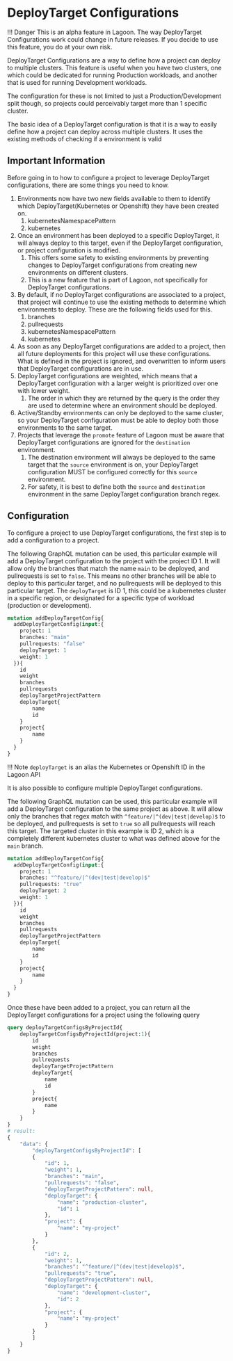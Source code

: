 # DeployTarget Configurations

!!! Danger
    This is an alpha feature in Lagoon.
    The way DeployTarget Configurations work could change in future releases.
    If you decide to use this feature, you do at your own risk.

DeployTarget Configurations are a way to define how a project can deploy to multiple clusters. This feature is useful when you have two clusters, one which could be dedicated for running Production workloads, and another that is used for running Development workloads.

The configuration for these is not limited to just a Production/Development split though, so projects could perceivably target more than 1 specific cluster.

The basic idea of a DeployTarget configuration is that it is a way to easily define how a project can deploy across multiple clusters. It uses the existing methods of checking if a environment is valid

## Important Information

Before going in to how to configure a project to leverage DeployTarget configurations, there are some things you need to know.

1. Environments now have two new fields available to them to identify which DeployTarget(Kubernetes or Openshift) they have been created on.
    1. kubernetesNamespacePattern
    2. kubernetes
2. Once an environment has been deployed to a specific DeployTarget, it will always deploy to this target, even if the DeployTarget configuration, or project configuration is modified.
    1. This offers some safety to existing environments by preventing changes to DeployTarget configurations from creating new environments on different clusters.
    2. This is a new feature that is part of Lagoon, not specifically for DeployTarget configurations.
3. By default, if no DeployTarget configurations are associated to a project, that project will continue to use the existing methods to determine which environments to deploy. These are the following fields used for this.
    1. branches
    2. pullrequests
    3. kubernetesNamespacePattern
    4. kubernetes
4. As soon as any DeployTarget configurations are added to a project, then all future deployments for this project will use these configurations. What is defined in the project is ignored, and overwritten to inform users that DeployTarget configurations are in use.
5. DeployTarget configurations are weighted, which means that a DeployTarget configuration with a larger weight is prioritized over one with lower weight.
    1. The order in which they are returned by the query is the order they are used to determine where an environment should be deployed.
6. Active/Standby environments can only be deployed to the same cluster, so your DeployTarget configuration must be able to deploy both those environments to the same target.
7. Projects that leverage the `promote` feature of Lagoon must be aware that DeployTarget configurations are ignored for the `destination` environment.
    1. The destination environment will always be deployed to the same target that the `source` environment is on, your DeployTarget configuration MUST be configured correctly for this `source` environment.
    2. For safety, it is best to define both the `source` and `destination` environment in the same DeployTarget configuration branch regex.

## Configuration

To configure a project to use DeployTarget configurations, the first step is to add a configuration to a project.

The following GraphQL mutation can be used, this particular example will add a DeployTarget configuration to the project with the project ID 1.
It will allow only the branches that match the name `main` to be deployed, and pullrequests is set to `false`.
This means no other branches will be able to deploy to this particular target, and no pullrequests will be deployed to this particular target.
The `deployTarget` is ID 1, this could be a kubernetes cluster in a specific region, or designated for a specific type of workload (production or development).

```GraphQL
mutation addDeployTargetConfig{
  addDeployTargetConfig(input:{
    project: 1
    branches: "main"
    pullrequests: "false"
    deployTarget: 1
    weight: 1
  }){
    id
    weight
    branches
    pullrequests
    deployTargetProjectPattern
    deployTarget{
        name
        id
    }
    project{
        name
    }
  }
}
```

!!! Note
    `deployTarget` is an alias the Kubernetes or Openshift ID in the Lagoon API

It is also possible to configure multiple DeployTarget configurations.

The following GraphQL mutation can be used, this particular example will add a DeployTarget configuration to the same project as above.
It will allow only the branches that regex match with `^feature/|^(dev|test|develop)$` to be deployed, and pullrequests is set to `true` so all pullrequests will reach this target.
The targeted cluster in this example is ID 2, which is a completely different kubernetes cluster to what was defined above for the `main` branch.

```GraphQL
mutation addDeployTargetConfig{
  addDeployTargetConfig(input:{
    project: 1
    branches: "^feature/|^(dev|test|develop)$"
    pullrequests: "true"
    deployTarget: 2
    weight: 1
  }){
    id
    weight
    branches
    pullrequests
    deployTargetProjectPattern
    deployTarget{
        name
        id
    }
    project{
        name
    }
  }
}
```

Once these have been added to a project, you can return all the DeployTarget configurations for a project using the following query

```GraphQL
query deployTargetConfigsByProjectId{
    deployTargetConfigsByProjectId(project:1){
        id
        weight
        branches
        pullrequests
        deployTargetProjectPattern
        deployTarget{
            name
            id
        }
        project{
            name
        }
    }
}
# result:
{
    "data": {
        "deployTargetConfigsByProjectId": [
        {
            "id": 1,
            "weight": 1,
            "branches": "main",
            "pullrequests": "false",
            "deployTargetProjectPattern": null,
            "deployTarget": {
                "name": "production-cluster",
                "id": 1
            },
            "project": {
                "name": "my-project"
            }
        },
        {
            "id": 2,
            "weight": 1,
            "branches": "^feature/|^(dev|test|develop)$",
            "pullrequests": "true",
            "deployTargetProjectPattern": null,
            "deployTarget": {
                "name": "development-cluster",
                "id": 2
            },
            "project": {
                "name": "my-project"
            }
        }
        ]
    }
}
```
